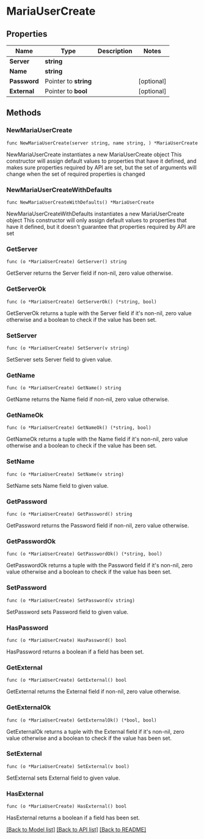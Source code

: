 # MariaUserCreate

## Properties

Name | Type | Description | Notes
------------ | ------------- | ------------- | -------------
**Server** | **string** |  | 
**Name** | **string** |  | 
**Password** | Pointer to **string** |  | [optional] 
**External** | Pointer to **bool** |  | [optional] 

## Methods

### NewMariaUserCreate

`func NewMariaUserCreate(server string, name string, ) *MariaUserCreate`

NewMariaUserCreate instantiates a new MariaUserCreate object
This constructor will assign default values to properties that have it defined,
and makes sure properties required by API are set, but the set of arguments
will change when the set of required properties is changed

### NewMariaUserCreateWithDefaults

`func NewMariaUserCreateWithDefaults() *MariaUserCreate`

NewMariaUserCreateWithDefaults instantiates a new MariaUserCreate object
This constructor will only assign default values to properties that have it defined,
but it doesn't guarantee that properties required by API are set

### GetServer

`func (o *MariaUserCreate) GetServer() string`

GetServer returns the Server field if non-nil, zero value otherwise.

### GetServerOk

`func (o *MariaUserCreate) GetServerOk() (*string, bool)`

GetServerOk returns a tuple with the Server field if it's non-nil, zero value otherwise
and a boolean to check if the value has been set.

### SetServer

`func (o *MariaUserCreate) SetServer(v string)`

SetServer sets Server field to given value.


### GetName

`func (o *MariaUserCreate) GetName() string`

GetName returns the Name field if non-nil, zero value otherwise.

### GetNameOk

`func (o *MariaUserCreate) GetNameOk() (*string, bool)`

GetNameOk returns a tuple with the Name field if it's non-nil, zero value otherwise
and a boolean to check if the value has been set.

### SetName

`func (o *MariaUserCreate) SetName(v string)`

SetName sets Name field to given value.


### GetPassword

`func (o *MariaUserCreate) GetPassword() string`

GetPassword returns the Password field if non-nil, zero value otherwise.

### GetPasswordOk

`func (o *MariaUserCreate) GetPasswordOk() (*string, bool)`

GetPasswordOk returns a tuple with the Password field if it's non-nil, zero value otherwise
and a boolean to check if the value has been set.

### SetPassword

`func (o *MariaUserCreate) SetPassword(v string)`

SetPassword sets Password field to given value.

### HasPassword

`func (o *MariaUserCreate) HasPassword() bool`

HasPassword returns a boolean if a field has been set.

### GetExternal

`func (o *MariaUserCreate) GetExternal() bool`

GetExternal returns the External field if non-nil, zero value otherwise.

### GetExternalOk

`func (o *MariaUserCreate) GetExternalOk() (*bool, bool)`

GetExternalOk returns a tuple with the External field if it's non-nil, zero value otherwise
and a boolean to check if the value has been set.

### SetExternal

`func (o *MariaUserCreate) SetExternal(v bool)`

SetExternal sets External field to given value.

### HasExternal

`func (o *MariaUserCreate) HasExternal() bool`

HasExternal returns a boolean if a field has been set.


[[Back to Model list]](../README.md#documentation-for-models) [[Back to API list]](../README.md#documentation-for-api-endpoints) [[Back to README]](../README.md)


